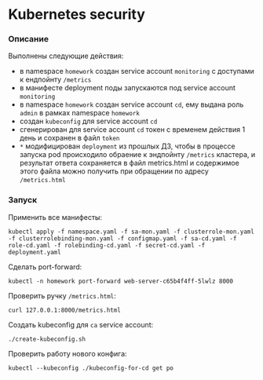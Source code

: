 # Kubernetes security

### Описание

Выполнены следующие действия:
- в namespace `homework` создан service account `monitoring` с доступами к ендпойнту `/metrics`
- в манифесте deployment поды запускаются под service account `monitoring`
- в namespace `homework` создан service account `cd`, ему выдана роль `admin`
в рамках namespace `homework`
- создан `kubeconfig` для service account `cd`
- сгенерирован для service account `cd` токен с временем действия 1 день и сохранен в файл `token`
- `*` модифицирован `deployment` из прошлых ДЗ, чтобы в процессе запуска pod происходило обраение к
эндпойнту `/metrics` кластера, и результат ответа сохраняется в файл metrics.html и содержимое этого 
файла можно получить при обращении по адресу `/metrics.html`

### Запуск

Применить все манифесты:
```
kubectl apply -f namespace.yaml -f sa-mon.yaml -f clusterrole-mon.yaml -f clusterrolebinding-mon.yaml -f configmap.yaml -f sa-cd.yaml -f role-cd.yaml -f rolebinding-cd.yaml -f secret-cd.yaml -f deployment.yaml
```

Сделать port-forward:
```
kubectl -n homework port-forward web-server-c65b4f4ff-5lwlz 8000
```

Проверить ручку `/metrics.html`:
```
curl 127.0.0.1:8000/metrics.html
```

Создать kubeconfig для `ca` service account:
```
./create-kubeconfig.sh
```

Проверить работу нового конфига:
```
kubectl --kubeconfig ./kubeconfig-for-cd get po
```
